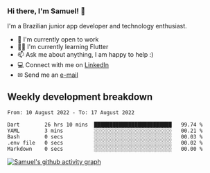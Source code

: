 ### Hi there, I'm Samuel! 👋

I'm a Brazilian junior app developer and technology enthusiast.

- 🏢 I'm currently open to work
- 👨‍💻 I'm currently learning Flutter
- 📫 Ask me about anything, I am happy to help :)
- 💻 Connect with me on [LinkedIn](https://www.linkedin.com/in/samuel-s-marques/)
- ✉ Send me an [e-mail](mailto:samuel.s.marques@protonmail.com)

## Weekly development breakdown
<!--START_SECTION:waka-->

```text
From: 10 August 2022 - To: 17 August 2022

Dart        26 hrs 10 mins  █████████████████████████   99.74 %
YAML        3 mins          ░░░░░░░░░░░░░░░░░░░░░░░░░   00.21 %
Bash        0 secs          ░░░░░░░░░░░░░░░░░░░░░░░░░   00.03 %
.env file   0 secs          ░░░░░░░░░░░░░░░░░░░░░░░░░   00.02 %
Markdown    0 secs          ░░░░░░░░░░░░░░░░░░░░░░░░░   00.00 %
```

<!--END_SECTION:waka-->

[![Samuel's github activity graph](https://activity-graph.herokuapp.com/graph?username=samuel-s-marques&theme=react-dark)](https://github.com/samuel-s-marques)
